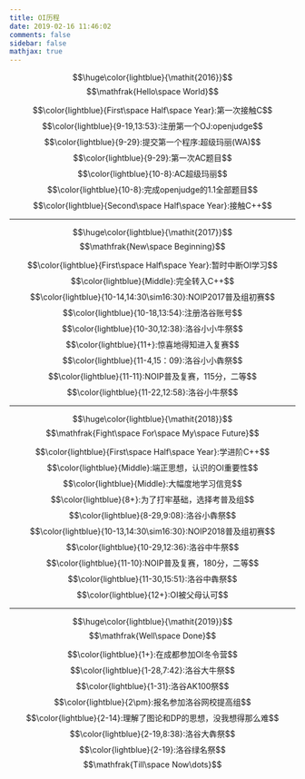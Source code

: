 ```yaml
---
title: OI历程
date: 2019-02-16 11:46:02
comments: false
sidebar: false
mathjax: true
---
```

$$\huge\color{lightblue}{\mathit{2016}}$$
$$\mathfrak{Hello\space World}$$

$$\color{lightblue}{First\space Half\space Year}:第一次接触C$$
$$\color{lightblue}{9-19,13:53}:注册第一个OJ:openjudge$$
$$\color{lightblue}{9-29}:提交第一个程序:超级玛丽(WA)$$
$$\color{lightblue}{9-29}:第一次AC题目$$
$$\color{lightblue}{10-8}:AC超级玛丽$$
$$\color{lightblue}{10-8}:完成openjudge的1.1全部题目$$
$$\color{lightblue}{Second\space Half\space Year}:接触C++$$

---
$$\huge\color{lightblue}{\mathit{2017}}$$
$$\mathfrak{New\space Beginning}$$

$$\color{lightblue}{First\space Half\space Year}:暂时中断OI学习$$
$$\color{lightblue}{Middle}:完全转入C++$$
$$\color{lightblue}{10-14,14:30\sim16:30}:NOIP2017普及组初赛$$
$$\color{lightblue}{10-18,13:54}:注册洛谷账号$$
$$\color{lightblue}{10-30,12:38}:洛谷小小牛祭$$
$$\color{lightblue}{11+}:惊喜地得知进入复赛$$
$$\color{lightblue}{11-4,15：09}:洛谷小小犇祭$$
$$\color{lightblue}{11-11}:NOIP普及复赛，115分，二等$$
$$\color{lightblue}{11-22,12:58}:洛谷小牛祭$$

---
$$\huge\color{lightblue}{\mathit{2018}}$$
$$\mathfrak{Fight\space For\space My\space Future}$$

$$\color{lightblue}{First\space Half\space Year}:学进阶C++$$
$$\color{lightblue}{Middle}:端正思想，认识的OI重要性$$
$$\color{lightblue}{Middle}:大幅度地学习信竞$$
$$\color{lightblue}{8+}:为了打牢基础，选择考普及组$$
$$\color{lightblue}{8-29,9:08}:洛谷小犇祭$$
$$\color{lightblue}{10-13,14:30\sim16:30}:NOIP2018普及组初赛$$
$$\color{lightblue}{10-29,12:36}:洛谷中牛祭$$
$$\color{lightblue}{11-10}:NOIP普及复赛，180分，二等$$
$$\color{lightblue}{11-30,15:51}:洛谷中犇祭$$
$$\color{lightblue}{12+}:OI被父母认可$$

---
$$\huge\color{lightblue}{\mathit{2019}}$$
$$\mathfrak{Well\space Done}$$

$$\color{lightblue}{1+}:在成都参加OI冬令营$$
$$\color{lightblue}{1-28,7:42}:洛谷大牛祭$$
$$\color{lightblue}{1-31}:洛谷AK100祭$$
$$\color{lightblue}{2\pm}:报名参加洛谷网校提高组$$
$$\color{lightblue}{2-14}:理解了图论和DP的思想，没我想得那么难$$
$$\color{lightblue}{2-19,8:38}:洛谷大犇祭$$
$$\color{lightblue}{2-19}:洛谷绿名祭$$
$$\mathfrak{Till\space Now\dots}$$